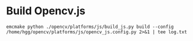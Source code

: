# Build Opencv.js
```
emcmake python ./opencv/platforms/js/build_js.py build --config /home/hgg/opencv/platforms/js/opencv_js.config.py 2>&1 | tee log.txt
```